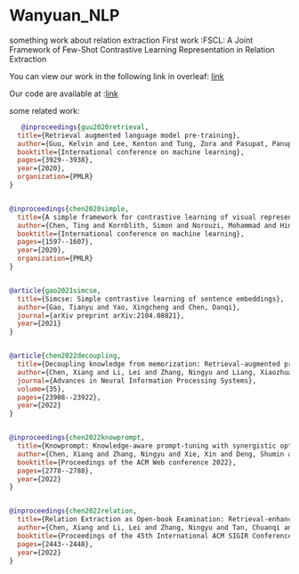 # Wanyuan_NLP
something work about relation extraction
First work :FSCL: A Joint Framework of Few-Shot Contrastive Learning Representation in Relation Extraction

You can view our work in the following link in overleaf:  [link](https://www.overleaf.com/2536835227fncnpytdgjwm#27c35f) 


Our code are available at :[link](https://github.com/JohnnyGWY/FSCL) 


some related work:

```bibtex
   @inproceedings{guu2020retrieval,
  title={Retrieval augmented language model pre-training},
  author={Guu, Kelvin and Lee, Kenton and Tung, Zora and Pasupat, Panupong and Chang, Mingwei},
  booktitle={International conference on machine learning},
  pages={3929--3938},
  year={2020},
  organization={PMLR}
}


@inproceedings{chen2020simple,
  title={A simple framework for contrastive learning of visual representations},
  author={Chen, Ting and Kornblith, Simon and Norouzi, Mohammad and Hinton, Geoffrey},
  booktitle={International conference on machine learning},
  pages={1597--1607},
  year={2020},
  organization={PMLR}
}


@article{gao2021simcse,
  title={Simcse: Simple contrastive learning of sentence embeddings},
  author={Gao, Tianyu and Yao, Xingcheng and Chen, Danqi},
  journal={arXiv preprint arXiv:2104.08821},
  year={2021}
}


@article{chen2022decoupling,
  title={Decoupling knowledge from memorization: Retrieval-augmented prompt learning},
  author={Chen, Xiang and Li, Lei and Zhang, Ningyu and Liang, Xiaozhuan and Deng, Shumin and Tan, Chuanqi and Huang, Fei and Si, Luo and Chen, Huajun},
  journal={Advances in Neural Information Processing Systems},
  volume={35},
  pages={23908--23922},
  year={2022}
}


@inproceedings{chen2022knowprompt,
  title={Knowprompt: Knowledge-aware prompt-tuning with synergistic optimization for relation extraction},
  author={Chen, Xiang and Zhang, Ningyu and Xie, Xin and Deng, Shumin and Yao, Yunzhi and Tan, Chuanqi and Huang, Fei and Si, Luo and Chen, Huajun},
  booktitle={Proceedings of the ACM Web conference 2022},
  pages={2778--2788},
  year={2022}
}


@inproceedings{chen2022relation,
  title={Relation Extraction as Open-book Examination: Retrieval-enhanced Prompt Tuning},
  author={Chen, Xiang and Li, Lei and Zhang, Ningyu and Tan, Chuanqi and Huang, Fei and Si, Luo and Chen, Huajun},
  booktitle={Proceedings of the 45th International ACM SIGIR Conference on Research and Development in Information Retrieval},
  pages={2443--2448},
  year={2022}
}

